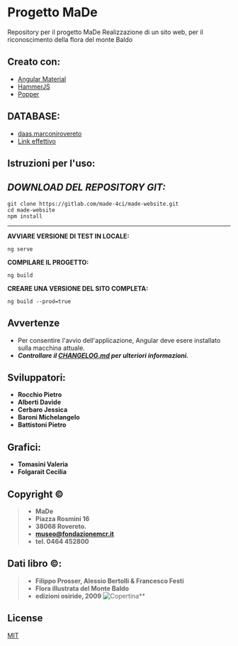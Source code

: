 # Progetto MaDe
Repository per il progetto MaDe
Realizzazione di un sito web, per il riconoscimento della flora del monte Baldo

## Creato con:
 * [Angular Material](https://material.angular.io/)
 * [HammerJS](https://hammerjs.github.io/)
 * [Popper](https://popper.js.org/)

## DATABASE:
 * [daas.marconirovereto](http://daas.marconirovereto.it:50055/)
 * [Link effettivo](http://madebaldo.marconirovereto.it/MaDeGruppo8/dist/made-website/)

## Istruzioni per l'uso:
*DOWNLOAD DEL REPOSITORY GIT:*
----------------------
```
git clone https://gitlab.com/made-4ci/made-website.git
cd made-website
npm install
```
------------------------------------------------------

**AVVIARE VERSIONE DI TEST IN LOCALE:**
```
ng serve
```
**COMPILARE IL PROGETTO:**
```
ng build
```
**CREARE UNA VERSIONE DEL SITO COMPLETA:**
``` 
ng build --prod=true
```
## Avvertenze
- Per consentire l'avvio dell'applicazione, Angular deve esere installato sulla macchina attuale.
- ***Controllare il [CHANGELOG.md](CHANGELOG.md) per ulteriori informazioni.***

## Sviluppatori:
* **Rocchio Pietro**
* **Alberti Davide**
* **Cerbaro Jessica**
* **Baroni Michelangelo**
* **Battistoni Pietro**

## Grafici:
* **Tomasini Valeria**
* **Folgarait Cecilia**

## Copyright &copy;
> * **MaDe**
> * **Piazza Rosmini 16**
> * **38068 Rovereto.**
> * **museo@fondazionemcr.it**
> * **tel. 0464 452800**

## Dati libro &copy;: 
> * **Filippo Prosser, Alessio Bertolli & Francesco Festi**
> * **Flora illustrata del Monte Baldo**
> * **edizioni osiride, 2009**
![Copertina](src/assets/ico/FloraMonteBaldoCopertina.JPG)**


## License
[MIT](LICENSE.md)